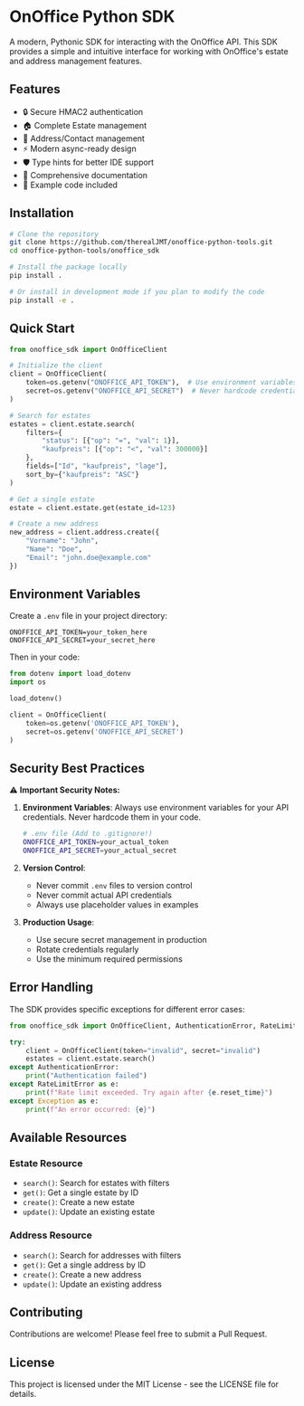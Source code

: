 # OnOffice Python SDK

A modern, Pythonic SDK for interacting with the OnOffice API. This SDK provides a simple and intuitive interface for working with OnOffice's estate and address management features.

## Features

- 🔒 Secure HMAC2 authentication
- 🏠 Complete Estate management
- 👥 Address/Contact management
- ⚡ Modern async-ready design
- 🛡️ Type hints for better IDE support
- 📝 Comprehensive documentation
- 🧪 Example code included

## Installation

```bash
# Clone the repository
git clone https://github.com/therealJMT/onoffice-python-tools.git
cd onoffice-python-tools/onoffice_sdk

# Install the package locally
pip install .

# Or install in development mode if you plan to modify the code
pip install -e .
```

## Quick Start

```python
from onoffice_sdk import OnOfficeClient

# Initialize the client
client = OnOfficeClient(
    token=os.getenv("ONOFFICE_API_TOKEN"),  # Use environment variables
    secret=os.getenv("ONOFFICE_API_SECRET")  # Never hardcode credentials
)

# Search for estates
estates = client.estate.search(
    filters={
        "status": [{"op": "=", "val": 1}],
        "kaufpreis": [{"op": "<", "val": 300000}]
    },
    fields=["Id", "kaufpreis", "lage"],
    sort_by={"kaufpreis": "ASC"}
)

# Get a single estate
estate = client.estate.get(estate_id=123)

# Create a new address
new_address = client.address.create({
    "Vorname": "John",
    "Name": "Doe",
    "Email": "john.doe@example.com"
})
```

## Environment Variables

Create a `.env` file in your project directory:

```env
ONOFFICE_API_TOKEN=your_token_here
ONOFFICE_API_SECRET=your_secret_here
```

Then in your code:

```python
from dotenv import load_dotenv
import os

load_dotenv()

client = OnOfficeClient(
    token=os.getenv('ONOFFICE_API_TOKEN'),
    secret=os.getenv('ONOFFICE_API_SECRET')
)
```

## Security Best Practices

⚠️ **Important Security Notes:**

1. **Environment Variables**: Always use environment variables for your API credentials. Never hardcode them in your code.
   ```bash
   # .env file (Add to .gitignore!)
   ONOFFICE_API_TOKEN=your_actual_token
   ONOFFICE_API_SECRET=your_actual_secret
   ```

2. **Version Control**: 
   - Never commit `.env` files to version control
   - Never commit actual API credentials
   - Always use placeholder values in examples

3. **Production Usage**:
   - Use secure secret management in production
   - Rotate credentials regularly
   - Use the minimum required permissions

## Error Handling

The SDK provides specific exceptions for different error cases:

```python
from onoffice_sdk import OnOfficeClient, AuthenticationError, RateLimitError

try:
    client = OnOfficeClient(token="invalid", secret="invalid")
    estates = client.estate.search()
except AuthenticationError:
    print("Authentication failed")
except RateLimitError as e:
    print(f"Rate limit exceeded. Try again after {e.reset_time}")
except Exception as e:
    print(f"An error occurred: {e}")
```

## Available Resources

### Estate Resource

- `search()`: Search for estates with filters
- `get()`: Get a single estate by ID
- `create()`: Create a new estate
- `update()`: Update an existing estate

### Address Resource

- `search()`: Search for addresses with filters
- `get()`: Get a single address by ID
- `create()`: Create a new address
- `update()`: Update an existing address

## Contributing

Contributions are welcome! Please feel free to submit a Pull Request.

## License

This project is licensed under the MIT License - see the LICENSE file for details.
